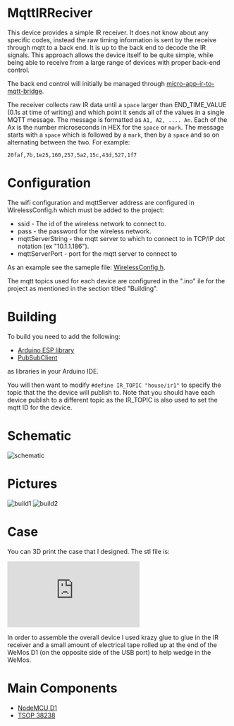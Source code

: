 # MqttIRReciver 

This device provides a simple IR receiver.  It does not 
know about any specific codes, instead the raw timing
information is sent by the receive  through mqtt to a back end.
It is up to the back end to decode the IR signals.
This approach allows the device itself to be quite simple,
while being able to receive from a large range of devices with
proper back-end control.

The back end control will initially be managed through
[micro-app-ir-to-mqtt-bridge](https://github.com/mhdawson/micro-app-ir-to-mqtt-bridge).

The receiver collects raw IR data until a `space` larger than
END_TIME_VALUE (0.1s at time of writing) and which point it sends
all of the values in a single MQTT message.  The message is
formatted as `A1, A2, .... An`. Each of the Ax is the number
microseconds in HEX for the `space` or `mark`.  The message starts with a
`space` which is followed by a `mark`, then by a `space` and so on
alternating between the two. For example:

```
20faf,7b,1e25,160,257,5a2,15c,43d,527,1f7
```

# Configuration

The wifi configuration and mqttServer address are configured in
WirelessConfig.h which must be added to the project:

  * ssid - The id of the wireless network to connect to.
  * pass - the password for the wireless network.
  * mqttServerString - the mqtt server to which to connect to in
    TCP/IP dot notation (ex "10.1.1.186").
  * mqttServerPort - port for the mqtt server to connect to 

As an example see the sameple file:
[WirelessConfig.h](https://github.com/mhdawson/arduino-esp8266/blob/master/WirelessConfig.h).

The mqtt topics used for each device are configured in the ".ino"
ile for the project as mentioned in the section titled "Building".

# Building

To build you need to add the following:

* [Arduino ESP library](https://github.com/esp8266/Arduino)
* [PubSubClient](https://github.com/knolleary/pubsubclient)

as libraries in your Arduino IDE.

You will then want to modify `#define IR_TOPIC "house/ir1"` to specify the
topic that the the device will publish to. Note that you should have each
device publish to a different topic as the IR_TOPIC is also used to set the
mqtt ID for the device.

# Schematic

![schematic](https://github.com/mhdawson/arduino-esp8266/blob/master/pictures/IR-receiver-circuit.jpg)

# Pictures

![build1](https://github.com/mhdawson/arduino-esp8266/blob/master/pictures/IR-receiver-1.jpg)
![build2](https://github.com/mhdawson/arduino-esp8266/blob/master/pictures/IR-receiver-2.jpg)

# Case 

You can 3D print the case that I designed.  The stl file is:

![3D model](https://github.com/mhdawson/arduino-esp8266/blob/master/pictures/IR%20Case.stl)

In order to assemble the overall device I used krazy glue to glue in the
IR receiver and a small amount of electrical tape rolled up at the end of the WeMos D1
(on the opposite side of the USB port) to help wedge in the WeMos.

# Main Components

* [NodeMCU D1](http://www.ebay.com/itm/NodeMCU-Lua-ESP-12-WeMos-D1-Mini-WIFI-4M-Bytes-Development-Board-Module-ESP8266-/321989574625)
* [TSOP 38238](https://www.vishay.com/docs/82491/tsop382.pdf)
